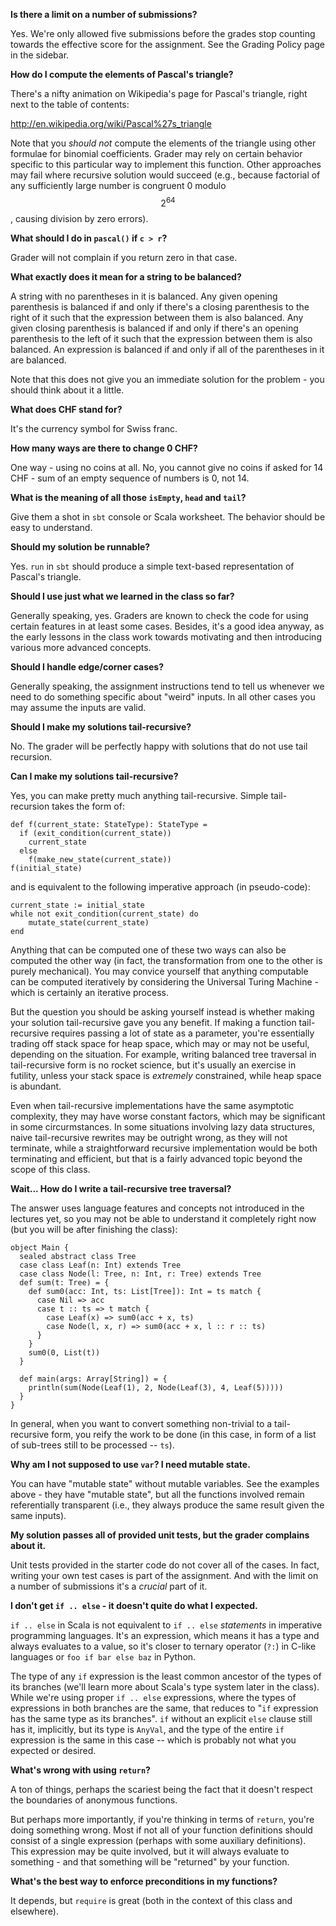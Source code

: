 **Is there a limit on a number of submissions?**

Yes. We're only allowed five submissions before the grades stop counting towards the effective score for the assignment. See the Grading Policy page in the sidebar.

**How do I compute the elements of Pascal's triangle?**

There's a nifty animation on Wikipedia's page for Pascal's triangle, right next to the table of contents:

http://en.wikipedia.org/wiki/Pascal%27s_triangle

Note that you *should not* compute the elements of the triangle using other formulae for binomial coefficients. Grader may rely on certain behavior specific to this particular way to implement this function. Other approaches may fail where recursive solution would succeed (e.g., because factorial of any sufficiently large number is congruent 0 modulo $$2^{64}$$, causing division by zero errors).

**What should I do in `pascal()` if `c > r`?**

Grader will not complain if you return zero in that case.

**What exactly does it mean for a string to be balanced?**

A string with no parentheses in it is balanced. Any given opening parenthesis is balanced if and only if there's a closing parenthesis to the right of it such that the expression between them is also balanced. Any given closing parenthesis is balanced if and only if there's an opening parenthesis to the left of it such that the expression between them is also balanced. An expression is balanced if and only if all of the parentheses in it are balanced.

Note that this does not give you an immediate solution for the problem - you should think about it a little.

**What does CHF stand for?**

It's the currency symbol for Swiss franc.

**How many ways are there to change 0 CHF?**

One way - using no coins at all. No, you cannot give no coins if asked for 14 CHF - sum of an empty sequence of numbers is 0, not 14.

**What is the meaning of all those `isEmpty`, `head` and `tail`?**

Give them a shot in `sbt` console or Scala worksheet. The behavior should be easy to understand.

**Should my solution be runnable?**

Yes. `run` in `sbt` should produce a simple text-based representation of Pascal's triangle.

**Should I use just what we learned in the class so far?**

Generally speaking, yes. Graders are known to check the code for using certain features in at least some cases. Besides, it's a good idea anyway, as the early lessons in the class work towards motivating and then introducing various more advanced concepts.

**Should I handle edge/corner cases?**

Generally speaking, the assignment instructions tend to tell us whenever we need to do something specific about "weird" inputs. In all other cases you may assume the inputs are valid.

**Should I make my solutions tail-recursive?**

No. The grader will be perfectly happy with solutions that do not use tail recursion.

**Can I make my solutions tail-recursive?**

Yes, you can make pretty much anything tail-recursive. Simple tail-recursion takes the form of:

    def f(current_state: StateType): StateType =
      if (exit_condition(current_state))
        current_state
      else
        f(make_new_state(current_state))
    f(initial_state)

and is equivalent to the following imperative approach (in pseudo-code):

    current_state := initial_state
    while not exit_condition(current_state) do
        mutate_state(current_state)
    end

Anything that can be computed one of these two ways can also be computed the other way (in fact, the transformation from one to the other is purely mechanical). You may convice yourself that anything computable can be computed iteratively by considering the Universal Turing Machine - which is certainly an iterative process.

But the question you should be asking yourself instead is whether making your solution tail-recursive gave you any benefit. If making a function tail-recursive requires passing a lot of state as a parameter, you're essentially trading off stack space for heap space, which may or may not be useful, depending on the situation. For example, writing balanced tree traversal in tail-recursive form is no rocket science, but it's usually an exercise in futility, unless your stack space is *extremely* constrained, while heap space is abundant.

Even when tail-recursive implementations have the same asymptotic complexity, they may have worse constant factors, which may be significant in some circurmstances. In some situations involving lazy data structures, naive tail-recursive rewrites may be outright wrong, as they will not terminate, while a straightforward recursive implementation would be both terminating and efficient, but that is a fairly advanced topic beyond the scope of this class.

**Wait... How do I write a tail-recursive tree traversal?**

The answer uses language features and concepts not introduced in the lectures yet, so you may not be able to understand it completely right now (but you will be after finishing the class):

    object Main {
      sealed abstract class Tree
      case class Leaf(n: Int) extends Tree
      case class Node(l: Tree, n: Int, r: Tree) extends Tree
      def sum(t: Tree) = {
        def sum0(acc: Int, ts: List[Tree]): Int = ts match {
          case Nil => acc
          case t :: ts => t match {
            case Leaf(x) => sum0(acc + x, ts)
            case Node(l, x, r) => sum0(acc + x, l :: r :: ts)
          }
        }
        sum0(0, List(t))
      }
    
      def main(args: Array[String]) = {
        println(sum(Node(Leaf(1), 2, Node(Leaf(3), 4, Leaf(5)))))
      }
    }

In general, when you want to convert something non-trivial to a tail-recursive form, you reify the work to be done (in this case, in form of a list of sub-trees still to be processed -- `ts`).

**Why am I not supposed to use `var`? I need mutable state.**

You can have "mutable state" without mutable variables. See the examples above - they have "mutable state", but all the functions involved remain referentially transparent (i.e., they always produce the same result given the same inputs).

**My solution passes all of provided unit tests, but the grader complains about it.**

Unit tests provided in the starter code do not cover all of the cases. In fact, writing your own test cases is part of the assignment. And with the limit on a number of submissions it's a *crucial* part of it.

**I don't get `if .. else` - it doesn't quite do what I expected.**

`if .. else` in Scala is not equivalent to `if .. else` *statements* in imperative programming languages. It's an expression, which means it has a type and always evaluates to a value, so it's closer to ternary operator (`?:`) in C-like languages or `foo if bar else baz` in Python.

The type of any `if` expression is the least common ancestor of the types of its branches (we'll learn more about Scala's type system later in the class). While we're using proper `if .. else` expressions, where the types of expressions in both branches are the same, that reduces to "`if` expression has the same type as its branches". `if` without an explicit `else` clause still has it, implicitly, but its type is `AnyVal`, and the type of the entire `if` expression is the same in this case -- which is probably not what you expected or desired.

**What's wrong with using `return`?**

A ton of things, perhaps the scariest being the fact that it doesn't respect the boundaries of anonymous functions.

But perhaps more importantly, if you're thinking in terms of `return`, you're doing something wrong. Most if not all of your function definitions should consist of a single expression (perhaps with some auxiliary definitions). This expression may be quite involved, but it will always evaluate to something - and that something will be "returned" by your function.

**What's the best way to enforce preconditions in my functions?**

It depends, but `require` is great (both in the context of this class and elsewhere).
